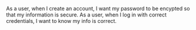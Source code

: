 As a user, when I create an account, I want my password to be encypted so that my information is secure. 
As a user, when I log in with correct credentials, I want to know my info is correct.
